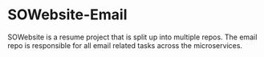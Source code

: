 # SOWebsite-Email
SOWebsite is a resume project that is split up into multiple repos. The email repo is responsible for all email related tasks across the microservices.
